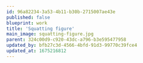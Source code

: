 ```yaml
---
id: 96a82234-3a53-4b11-b30b-2715007ae43e
published: false
blueprint: work
title: 'Squatting figure'
main_image: squatting-figure.jpg
parent: 324c00d9-c920-43dc-a796-b3e595477958
updated_by: bfb27c3d-4566-4bfd-91d3-99770c39fce4
updated_at: 1675216812
---
```

